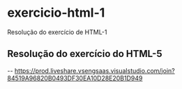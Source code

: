 # exercicio-html-1
Resolução do exercício de HTML-1

## Resolução do exercício do HTML-5
-- https://prod.liveshare.vsengsaas.visualstudio.com/join?84519A96820B0493DF30EA10D28E20B1D949